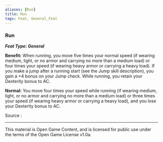 ```yaml
---
aliases: [Run]
title: Run
tags: Feat, General_Feat
---
```

### Run 
***Feat Type: General***

**Benefit:** When running, you move five times your normal speed (if
wearing medium, light, or no armor and carrying no more than a medium
load) or four times your speed (if wearing heavy armor or carrying a
heavy load). If you make a jump after a running start (see the Jump
skill description), you gain a +4 bonus on your Jump check. While
running, you retain your Dexterity bonus to AC.

**Normal:** You move four times your speed while running (if wearing
medium, light, or no armor and carrying no more than a medium load) or
three times your speed (if wearing heavy armor or carrying a heavy
load), and you lose your Dexterity bonus to AC.


Source :

---

This material is Open Game Content, and is licensed for public use under
the terms of the Open Game License v1.0a.

